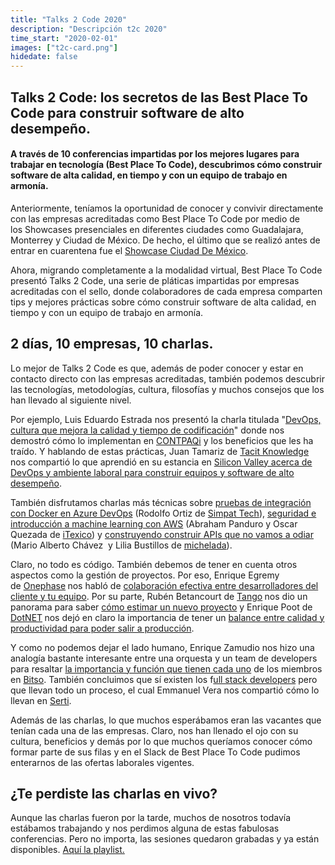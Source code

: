 ```yaml
---
title: "Talks 2 Code 2020"
description: "Descripción t2c 2020"
time_start: "2020-02-01"
images: ["t2c-card.png"]
hidedate: false
---
```


<h2>Talks 2 Code: los secretos de las Best Place To Code para construir software de alto desempeño.</h2>

<h4>A través de 10 conferencias impartidas por los mejores lugares para trabajar en tecnología (Best Place To Code), descubrimos&nbsp;cómo construir software de alta calidad, en tiempo y con un equipo de trabajo en armonía.</h4>

<p>Anteriormente, teníamos la oportunidad de conocer y convivir directamente con&nbsp;las empresas acreditadas como Best Place To Code por medio de los&nbsp;Showcases presenciales en diferentes ciudades como Guadalajara, Monterrey y Ciudad de México. De hecho, el último que se realizó antes de entrar en cuarentena fue el <a href="https://www.youtube.com/playlist?list=PLnLzwYW6HOC4Ir4Lb3jQnCBl3pVbYPdgt">Showcase Ciudad De México</a>.</p>

<p>Ahora, migrando completamente a la modalidad virtual, Best Place To Code presentó Talks 2 Code,&nbsp;una serie de pláticas impartidas por empresas acreditadas con el sello, donde colaboradores de cada empresa comparten tips y mejores prácticas sobre cómo construir software de alta calidad, en tiempo y con un equipo de trabajo en armonía.</p>

<h2>2 días, 10 empresas, 10 charlas.</h2>

<p>Lo mejor de Talks 2 Code es que, además de poder conocer y estar en contacto directo con las empresas acreditadas, también podemos descubrir las tecnologías, metodologías, cultura, filosofías y muchos consejos que los han llevado al siguiente nivel.</p>

<p>Por ejemplo,&nbsp;Luis Eduardo Estrada nos presentó la charla titulada "<a href="https://sg.com.mx/buzz/ponencias/talks-2-code/devops-cultura-que-mejora-la-calidad-y-tiempo-de-codificacion-0">DevOps, cultura que mejora la calidad y tiempo de codificación</a>" donde nos demostró&nbsp;cómo lo implementan en <a href="https://bestplacetocode.com/company/contpaqi">CONTPAQi</a>&nbsp;y los beneficios que les ha traído. Y hablando de estas&nbsp;prácticas, Juan Tamariz de <a href="https://bestplacetocode.com/company/tacit-knowledge-guadalajara">Tacit Knowledge</a> nos compartió lo que aprendió en su estancia en&nbsp;<a href="https://sg.com.mx/buzz/ponencias/talks-2-code/como-construir-equipos-y-software-de-alto-desempeno-con-un-excelente">Silicon Valley acerca de DevOps y ambiente laboral para&nbsp;construir equipos y software de alto desempeño</a>.</p>

<p>También disfrutamos charlas más técnicas sobre <a href="https://sg.com.mx/buzz/ponencias/talks-2-code/pruebas-de-integracion-con-docker-en-azure-devops">pruebas de integración con Docker en Azure DevOps</a> (Rodolfo Ortiz de <a href="https://bestplacetocode.com/company/simpat-tech">Simpat Tech</a>), <a href="https://sg.com.mx/buzz/ponencias/talks-2-code/primeros-pasos-en-seguridad-e-introduccion-machine-learning-con-aws">seguridad e introducción a machine learning con AWS</a> (Abraham Panduro y Oscar Quezada de <a href="https://bestplacetocode.com/company/itexico">iTexico</a>) y&nbsp;<a href="https://sg.com.mx/buzz/ponencias/talks-2-code/construyendo-apis-que-no-vamos-odiar">construyendo construir&nbsp;APIs que no vamos a odiar</a> (Mario Alberto Chávez&nbsp; y Lilia Bustillos de <a href="https://bestplacetocode.com/company/michelada">michelada</a>).</p>

<p>Claro, no todo es código. También debemos de tener en cuenta otros aspectos como la&nbsp;gestión de proyectos. Por eso,&nbsp;Enrique Egremy de&nbsp;<a href="https://bestplacetocode.com/company/onephase">Onephase</a><strong> </strong>nos habló de <a href="https://sg.com.mx/buzz/ponencias/talks-2-code/colaboracion-efectiva-entre-desarrolladores-del-cliente-y-tu-equipo">colaboración efectiva entre desarrolladores del cliente y tu equipo</a>. Por su parte,&nbsp;Rubén Betancourt de&nbsp;<a href="https://bestplacetocode.com/company/tango">Tango</a><strong> </strong>nos dio un panorama para saber&nbsp;<a href="https://sg.com.mx/buzz/ponencias/talks-2-code/de-estimacion-entrega-como-estimar-un-nuevo-proyecto-y-no-echarte-la">cómo estimar un nuevo proyecto</a> y&nbsp;Enrique Poot de <a href="https://bestplacetocode.com/company/dotnet-desarrollo-de-sistemas">DotNET</a><strong> </strong>nos dejó en claro la importancia de tener un <a href="https://sg.com.mx/buzz/ponencias/talks-2-code/la-balanza-entre-calidad-y-productividad-objetivo-salir-produccion">balance entre calidad y productividad para poder salir a producción</a>.</p>

<p>Y como no podemos dejar el lado humano,&nbsp;Enrique Zamudio nos hizo una analogía bastante interesante entre una orquesta y un team de developers para resaltar <a href="https://sg.com.mx/buzz/ponencias/talks-2-code/que-significa-ser-un-programador-en-bitso">la importancia y función que tienen cada uno</a> de los miembros en&nbsp;<a href="https://bestplacetocode.com/company/bitso">Bitso</a>. También concluimos que sí existen los&nbsp;f<a href="https://sg.com.mx/buzz/ponencias/talks-2-code/el-camino-del-full-stack-developer-o-como-hacemos-en-serti-para-que-no">ull stack developers</a> pero que llevan todo un proceso, el cual&nbsp;Emmanuel Vera nos compartió cómo lo llevan en&nbsp;<a href="https://bestplacetocode.com/company/serti">Serti</a>.</p>

<p>Además de las charlas, lo que muchos esperábamos eran las vacantes que tenían cada una de las empresas. Claro, nos han llenado el ojo con su cultura, beneficios y demás por lo que muchos queríamos conocer cómo formar parte de sus filas y en el Slack de Best Place To Code pudimos enterarnos de las ofertas laborales vigentes.</p>

<h2>¿Te perdiste las charlas en vivo?</h2>

<p>Aunque las charlas fueron por la tarde, muchos de nosotros todavía estábamos trabajando y nos perdimos alguna de estas fabulosas conferencias. Pero no importa, las sesiones quedaron grabadas y ya están disponibles. <a href="https://www.youtube.com/watch?list=PLnLzwYW6HOC5Vfy7zetKhigVDvtQOte7D&amp;v=vbdpO3ns9GY&amp;feature=emb_logo">Aquí la playlist.</a></p>

<p>&nbsp;</p>
